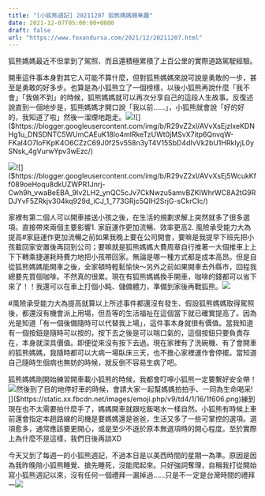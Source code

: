 ```yaml
---
title: "[小狐熊週記] 20211207 狐熊媽媽開車趣"
date: 2021-12-07T05:00:00+0800
draft: false
url: "https://www.foxandursa.com/2021/12/20211207.html"
---
```


狐熊媽媽最近不但拿到了駕照、而且還積極累積了上百公里的實際道路駕駛經驗。

開車這件事本身對其它人可能不算什麼，但對狐熊媽媽來說可說是勇敢的一步，甚至是勇敢的好多步。也算是為小狐熊立了一個榜樣，以後小狐熊再說什麼「我不會」「我做不到」的時候，狐熊媽媽就可以再次分享自己的這段人生故事。反復述說直到一個地步是，狐熊媽媽才開口說「我以前……」，小狐熊就會說「好的好的，我知道了啦」然後一溜煙地跑走。![]($https://blogger.googleusercontent.com/img/b/R29vZ2xl/AVvXsEj3UpEzFVuxoeM7Do9P_KC29ktJolmMnfBi4OTIY9y0WlUbbzCUWn8LBqZhZ9JnwQMF73wBuCT5xt5ldPkacnwUljeoxTPX871Fg9z5i8qTgT2RW_11OATWEhsA7O_5nb8Q40C-gvRdpfU/)![]($https://blogger.googleusercontent.com/img/b/R29vZ2xl/AVvXsEjzlxeKDNHg1u_DNSDNTC5WUmCAEuK18Io4mlRkeTzUWt0jMSvX7itp6QnvqW-FKaI4O7loFKpK4O6CZzC69J0f25v558n3yT4V15SbD4dIvVk2bU1HRklyjL0ySNsk_4gVurwYpv3wEzc/)


![]($https://blogger.googleusercontent.com/img/b/R29vZ2xl/AVvXsEg1dKBUINCf7jRMZ9w0FFaGo3IeGD2Yio2UMTab1TMZfbzmNk9R-2n8_eVr9li9uK0Eh-OiLRhJAJN7bdoa3rVDTH9c19IAR3J1jrLGxr-Vn9hPddHTxzpSHvQxwtoezotZihK0O5yR3Mw/)![]($https://blogger.googleusercontent.com/img/b/R29vZ2xl/AVvXsEj5WcukKff089oeHoqu8dkUZWPR1Jnrj-Cwh9h_vwaBeEBA_9Iv2LH2_ynQC5cJv7CkNwzu5amvBZKIWhrWC8A2tG9RDJYvF5ZRkjv304kq929d_iCJ_1_773GRjc5QIH2SrjG-sCkrCIc/)




家裡有第二個人可以開車接送小孩之後，在生活的規劃求解上突然就多了很多選項。直接帶來兩個主要影響1. 家庭運作更加流暢、效率更高2. 風險承受能力大為提高#家庭運作更加流暢之前如果我晚上要在公司開會，要嘛是我提早下班先把小孩載回家安置後再回到公司；要嘛就是狐熊媽媽大費周章自行推著一大個推車上上下下轉乘捷運耗時費力地把小孩帶回家。無論是哪一種方式都是成本高昂。但是自從狐熊媽媽能開車之後，全家頓時輕鬆愉快～另外之前如果開車去外縣市，回程我總要先買個咖啡。不然真的很累。現在有狐熊媽媽換手開車，咖啡的錢都可以省下來了！！我還可以在車上打個小盹、儲備體力，準備到家後再戰狐熊。![]($https://blogger.googleusercontent.com/img/b/R29vZ2xl/AVvXsEjxwfdaN8hvGfgf-iUF4sto0Jt6U3artLcL2vJOOppBq9YZO8PmlBTRUMVFAjcK52J7DCXVsWq0RbVPf4I7vg5ZmhyB7sKkl54fcro3WLe6_VWVqYY_rd3fZSrgBwQGHT_7kTILWXNnI0c/)


#風險承受能力大為提高就算以上所述事件都還沒有發生、假設狐熊媽媽取得駕照後，都還沒有機會派上用場，但吾等的生活福祉在這個當下就已確實提高了。因為光是知道「有一個後備隨時可以代替我上場」，這件事本身就很有價值。當我知道有一個按鈕是隨時可以按的，按下去之後是可以喘口氣的，這個按鈕只要負責存在，本身就深具價值。即便從來沒有按下去過。現在家裡有了洗碗機、有了會開車的狐熊媽媽，我隨時都可以大病一場臥床三天，也不擔心家裡運作會停擺。當知道自己隨時生個病也無妨的時候，就反倒不容易生病了吧。

狐熊媽媽剛開始練習開車載小狐熊的時候，我都會叮嚀小狐熊一定要繫好安全帶！![]($https://static.xx.fbcdn.net/images/emoji.php/v9/td4/1/16/1f606.png)然後到了目的地停好車的時候，會請大家一起幫媽媽拍拍手、一同為生命喝采![]($https://static.xx.fbcdn.net/images/emoji.php/v9/td4/1/16/1f606.png)練到現在也不太需要拍什麼手了，媽媽開車就跟吃飯喝水一樣自然。小狐熊有時候上車前還會指定本趟路線的司機是要媽媽還是爸爸，生活又多了一些可掌控的選項。選項愈多，通常應該要更開心，或是至少不遜於原本無選項時的開心程度。至於實際上為什麼不是這樣，我們日後再談XD

今天又到了每週一的小狐熊週記，不過本日是以美西時間的星期一為準。原因是因為我昨晚陪小狐熊睡覺、搶先睡死，沒能爬起來。只好強詞奪理，自稱我打從開始寫小狐熊週記以來，沒有任何一個禮拜一漏掉過……只是不一定是台灣時間的禮拜一![]($https://static.xx.fbcdn.net/images/emoji.php/v9/td4/1/16/1f606.png)
